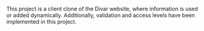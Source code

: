 This project is a client clone of the Divar website, where information is used or added dynamically. Additionally, validation and access levels have been implemented in this project.